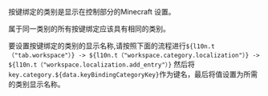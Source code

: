 按键绑定的类别是显示在控制部分的Minecraft 设置。

属于同一类别的所有按键绑定应该具有相同的类别。

要设置按键绑定的类别的显示名称,请按照下面的流程进行`${l10n.t（"tab.workspace"）} -> ${l10n.t（"workspace.category.localization"）} -> ${l10n.t（"workspace.localization.add_entry"）}` 然后将 `key.category.${data.keyBindingCategoryKey}`作为键名，最后将值设置为所需的类别显示名称。